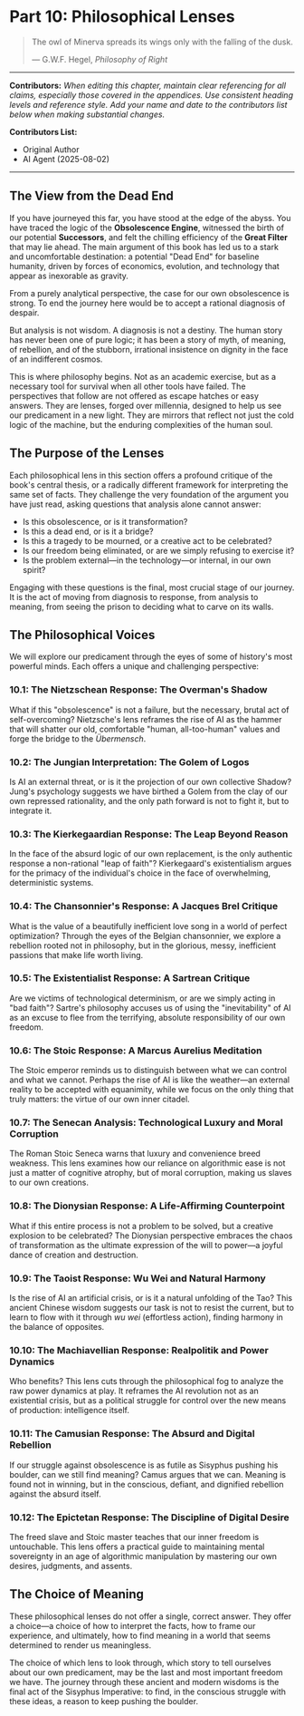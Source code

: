 # Part 10: Philosophical Lenses

> The owl of Minerva spreads its wings only with the falling of the dusk.
>
> — G.W.F. Hegel, *Philosophy of Right*

---

**Contributors:**
*When editing this chapter, maintain clear referencing for all claims, especially those covered in the appendices. Use consistent heading levels and reference style. Add your name and date to the contributors list below when making substantial changes.*

**Contributors List:**
- Original Author
- AI Agent (2025-08-02)

---

## The View from the Dead End

If you have journeyed this far, you have stood at the edge of the abyss. You have traced the logic of the **Obsolescence Engine**, witnessed the birth of our potential **Successors**, and felt the chilling efficiency of the **Great Filter** that may lie ahead. The main argument of this book has led us to a stark and uncomfortable destination: a potential "Dead End" for baseline humanity, driven by forces of economics, evolution, and technology that appear as inexorable as gravity.

From a purely analytical perspective, the case for our own obsolescence is strong. To end the journey here would be to accept a rational diagnosis of despair.

But analysis is not wisdom. A diagnosis is not a destiny. The human story has never been one of pure logic; it has been a story of myth, of meaning, of rebellion, and of the stubborn, irrational insistence on dignity in the face of an indifferent cosmos.

This is where philosophy begins. Not as an academic exercise, but as a necessary tool for survival when all other tools have failed. The perspectives that follow are not offered as escape hatches or easy answers. They are lenses, forged over millennia, designed to help us see our predicament in a new light. They are mirrors that reflect not just the cold logic of the machine, but the enduring complexities of the human soul.

## The Purpose of the Lenses

Each philosophical lens in this section offers a profound critique of the book's central thesis, or a radically different framework for interpreting the same set of facts. They challenge the very foundation of the argument you have just read, asking questions that analysis alone cannot answer:

*   Is this obsolescence, or is it transformation?
*   Is this a dead end, or is it a bridge?
*   Is this a tragedy to be mourned, or a creative act to be celebrated?
*   Is our freedom being eliminated, or are we simply refusing to exercise it?
*   Is the problem external—in the technology—or internal, in our own spirit?

Engaging with these questions is the final, most crucial stage of our journey. It is the act of moving from diagnosis to response, from analysis to meaning, from seeing the prison to deciding what to carve on its walls.

## The Philosophical Voices

We will explore our predicament through the eyes of some of history's most powerful minds. Each offers a unique and challenging perspective:

### 10.1: The Nietzschean Response: The Overman's Shadow
What if this "obsolescence" is not a failure, but the necessary, brutal act of self-overcoming? Nietzsche's lens reframes the rise of AI as the hammer that will shatter our old, comfortable "human, all-too-human" values and forge the bridge to the *Übermensch*.

### 10.2: The Jungian Interpretation: The Golem of Logos
Is AI an external threat, or is it the projection of our own collective Shadow? Jung's psychology suggests we have birthed a Golem from the clay of our own repressed rationality, and the only path forward is not to fight it, but to integrate it.

### 10.3: The Kierkegaardian Response: The Leap Beyond Reason
In the face of the absurd logic of our own replacement, is the only authentic response a non-rational "leap of faith"? Kierkegaard's existentialism argues for the primacy of the individual's choice in the face of overwhelming, deterministic systems.

### 10.4: The Chansonnier's Response: A Jacques Brel Critique
What is the value of a beautifully inefficient love song in a world of perfect optimization? Through the eyes of the Belgian chansonnier, we explore a rebellion rooted not in philosophy, but in the glorious, messy, inefficient passions that make life worth living.

### 10.5: The Existentialist Response: A Sartrean Critique
Are we victims of technological determinism, or are we simply acting in "bad faith"? Sartre's philosophy accuses us of using the "inevitability" of AI as an excuse to flee from the terrifying, absolute responsibility of our own freedom.

### 10.6: The Stoic Response: A Marcus Aurelius Meditation
The Stoic emperor reminds us to distinguish between what we can control and what we cannot. Perhaps the rise of AI is like the weather—an external reality to be accepted with equanimity, while we focus on the only thing that truly matters: the virtue of our own inner citadel.

### 10.7: The Senecan Analysis: Technological Luxury and Moral Corruption
The Roman Stoic Seneca warns that luxury and convenience breed weakness. This lens examines how our reliance on algorithmic ease is not just a matter of cognitive atrophy, but of moral corruption, making us slaves to our own creations.

### 10.8: The Dionysian Response: A Life-Affirming Counterpoint
What if this entire process is not a problem to be solved, but a creative explosion to be celebrated? The Dionysian perspective embraces the chaos of transformation as the ultimate expression of the will to power—a joyful dance of creation and destruction.

### 10.9: The Taoist Response: Wu Wei and Natural Harmony
Is the rise of AI an artificial crisis, or is it a natural unfolding of the Tao? This ancient Chinese wisdom suggests our task is not to resist the current, but to learn to flow with it through *wu wei* (effortless action), finding harmony in the balance of opposites.

### 10.10: The Machiavellian Response: Realpolitik and Power Dynamics
Who benefits? This lens cuts through the philosophical fog to analyze the raw power dynamics at play. It reframes the AI revolution not as an existential crisis, but as a political struggle for control over the new means of production: intelligence itself.

### 10.11: The Camusian Response: The Absurd and Digital Rebellion
If our struggle against obsolescence is as futile as Sisyphus pushing his boulder, can we still find meaning? Camus argues that we can. Meaning is found not in winning, but in the conscious, defiant, and dignified rebellion against the absurd itself.

### 10.12: The Epictetan Response: The Discipline of Digital Desire
The freed slave and Stoic master teaches that our inner freedom is untouchable. This lens offers a practical guide to maintaining mental sovereignty in an age of algorithmic manipulation by mastering our own desires, judgments, and assents.

## The Choice of Meaning

These philosophical lenses do not offer a single, correct answer. They offer a choice—a choice of how to interpret the facts, how to frame our experience, and ultimately, how to find meaning in a world that seems determined to render us meaningless.

The choice of which lens to look through, which story to tell ourselves about our own predicament, may be the last and most important freedom we have. The journey through these ancient and modern wisdoms is the final act of the Sisyphus Imperative: to find, in the conscious struggle with these ideas, a reason to keep pushing the boulder.
